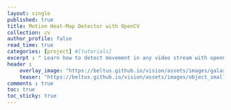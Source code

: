 ```yaml
---
layout: single
published: true
title: Motion Heat-Map Detector with OpenCV
collection: cv
author_profile: false
read_time: true
categories: [project] #[tutorials]
excerpt : " Learn how to detect movement in any video stream with openCV."
header :
    overlay_image: "https://beltus.github.io/vision/assets/images/galaxy.png"
    teaser: "https://beltus.github.io/vision/assets/images/object_small.jpg"
comments : true
toc: true
toc_sticky: true
---
```

